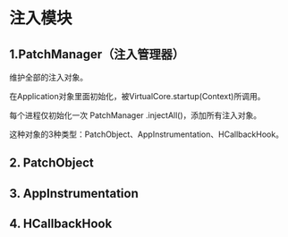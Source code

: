 # 注入模块

## 1.PatchManager（注入管理器）

维护全部的注入对象。

在Application对象里面初始化，被VirtualCore.startup\(Context\)所调用。

每个进程仅初始化一次 PatchManager .injectAll\(\)，添加所有注入对象。

这种对象的3种类型：PatchObject、AppInstrumentation、HCallbackHook。

## 2. PatchObject 

## 3. AppInstrumentation 

## 4. HCallbackHook 



